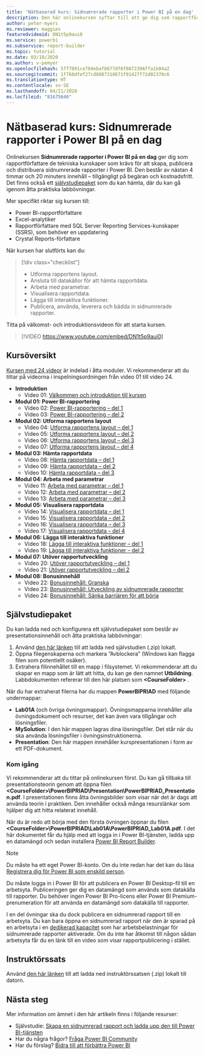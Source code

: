```yaml
---
title: 'Nätbaserad kurs: Sidnumrerade rapporter i Power BI på en dag'
description: Den här onlinekursen syftar till att ge dig som rapportförfattare de tekniska kunskaper som krävs för att skapa, publicera och distribuera sidnumrerade rapporter i Power BI.
author: peter-myers
ms.reviewer: maggies
featuredvideoid: DN1t5p9aui0
ms.service: powerbi
ms.subservice: report-builder
ms.topic: tutorial
ms.date: 03/18/2020
ms.author: v-pemyer
ms.openlocfilehash: 5ff7891ce704ebaf8677df6f0872396ffa1b04a2
ms.sourcegitcommit: 1f768dfef27cd8887318671f91427f72d02370c6
ms.translationtype: HT
ms.contentlocale: sv-SE
ms.lasthandoff: 04/21/2020
ms.locfileid: "81675646"
---
```

# <a name="online-course-power-bi-paginated-reports-in-a-day"></a>Nätbaserad kurs: Sidnumrerade rapporter i Power BI på en dag

Onlinekursen **Sidnumrerade rapporter i Power BI på en dag** ger dig som rapportförfattare de tekniska kunskaper som krävs för att skapa, publicera och distribuera sidnumrerade rapporter i Power BI. Den består av nästan 4 timmar och 20 minuters innehåll – tillgängligt på begäran och kostnadsfritt. Det finns också ett [självstudiepaket](#self-study-kit) som du kan hämta, där du kan gå igenom åtta praktiska labbövningar.

Mer specifikt riktar sig kursen till:

- Power BI-rapportförfattare
- Excel-analytiker
- Rapportförfattare med SQL Server Reporting Services-kunskaper (SSRS), som behöver en uppdatering
- Crystal Reports-författare

När kursen har slutförts kan du:

> [!div class="checklist"]
> - Utforma rapportens layout.
> - Ansluta till datakällor för att hämta rapportdata.
> - Arbeta med parametrar.
> - Visualisera rapportdata.
> - Lägga till interaktiva funktioner.
> - Publicera, använda, leverera och bädda in sidnumrerade rapporter.

Titta på välkomst- och introduktionsvideon för att starta kursen.

> [!VIDEO https://www.youtube.com/embed/DN1t5p9aui0]

## <a name="course-outline"></a>Kursöversikt

[Kursen med 24 videor](https://www.youtube.com/playlist?list=PL1N57mwBHtN1icIhpjQOaRL8r9G-wytpT) är indelad i åtta moduler. Vi rekommenderar att du tittar på videorna i inspelningsordningen från video 01 till video 24.

- **Introduktion**
  - Video 01: [Välkommen och introduktion till kursen](https://www.youtube.com/watch?v=DN1t5p9aui0&list=PL1N57mwBHtN1icIhpjQOaRL8r9G-wytpT)
- **Modul 01: Power BI-rapportering**
  - Video 02: [Power BI-rapportering – del 1](https://www.youtube.com/watch?v=s6Amctk3Z_g&list=PL1N57mwBHtN1icIhpjQOaRL8r9G-wytpT)
  - Video 03: [Power BI-rapportering – del 2](https://www.youtube.com/watch?v=jXTiYJKw1Rs&list=PL1N57mwBHtN1icIhpjQOaRL8r9G-wytpT)
- **Modul 02: Utforma rapportens layout**
  - Video 04: [Utforma rapportens layout – del 1](https://www.youtube.com/watch?v=EjHANN3rGNs&list=PL1N57mwBHtN1icIhpjQOaRL8r9G-wytpT)
  - Video 05: [Utforma rapportens layout – del 2](https://www.youtube.com/watch?v=2CZIrJU_HZU&list=PL1N57mwBHtN1icIhpjQOaRL8r9G-wytpT)
  - Video 06: [Utforma rapportens layout – del 3](https://www.youtube.com/watch?v=eaFFzkT6pxE&list=PL1N57mwBHtN1icIhpjQOaRL8r9G-wytpT)
  - Video 07: [Utforma rapportens layout – del 4](https://www.youtube.com/watch?v=0z576TI27Vg&list=PL1N57mwBHtN1icIhpjQOaRL8r9G-wytpT)
- **Modul 03: Hämta rapportdata**
  - Video 08: [Hämta rapportdata – del 1](https://www.youtube.com/watch?v=SHGTTYXtio0&list=PL1N57mwBHtN1icIhpjQOaRL8r9G-wytpT)
  - Video 09: [Hämta rapportdata – del 2](https://www.youtube.com/watch?v=1Dzd9wb7XUY&list=PL1N57mwBHtN1icIhpjQOaRL8r9G-wytpT)
  - Video 10: [Hämta rapportdata – del 3](https://www.youtube.com/watch?v=OFXG7sl5L2o&list=PL1N57mwBHtN1icIhpjQOaRL8r9G-wytpT)
- **Modul 04: Arbeta med parametrar**
  - Video 11: [Arbeta med parametrar – del 1](https://www.youtube.com/watch?v=o7WaK88kheA&list=PL1N57mwBHtN1icIhpjQOaRL8r9G-wytpT)
  - Video 12: [Arbeta med parametrar – del 2](https://www.youtube.com/watch?v=okj6wO72clQ&list=PL1N57mwBHtN1icIhpjQOaRL8r9G-wytpT)
  - Video 13: [Arbeta med parametrar – del 3](https://www.youtube.com/watch?v=13-6sWIRD74&list=PL1N57mwBHtN1icIhpjQOaRL8r9G-wytpT)
- **Modul 05: Visualisera rapportdata**
  - Video 14: [Visualisera rapportdata – del 1](https://www.youtube.com/watch?v=b4TxBBtOWSw&list=PL1N57mwBHtN1icIhpjQOaRL8r9G-wytpT)
  - Video 15: [Visualisera rapportdata – del 2](https://www.youtube.com/watch?v=JhEa_TugXeE&list=PL1N57mwBHtN1icIhpjQOaRL8r9G-wytpT)
  - Video 16: [Visualisera rapportdata – del 3](https://www.youtube.com/watch?v=dliLsRvQB-c&list=PL1N57mwBHtN1icIhpjQOaRL8r9G-wytpT)
  - Video 17: [Visualisera rapportdata – del 4](https://www.youtube.com/watch?v=5yHxuRRP_eU&list=PL1N57mwBHtN1icIhpjQOaRL8r9G-wytpT)
- **Modul 06: Lägga till interaktiva funktioner**
  - Video 18: [Lägga till interaktiva funktioner – del 1](https://www.youtube.com/watch?v=LInMHpTEaI0&list=PL1N57mwBHtN1icIhpjQOaRL8r9G-wytpT)
  - Video 19: [Lägga till interaktiva funktioner – del 2](https://www.youtube.com/watch?v=b_pr1xsbRJc&list=PL1N57mwBHtN1icIhpjQOaRL8r9G-wytpT)
- **Modul 07: Utöver rapportutveckling**
  - Video 20: [Utöver rapportutveckling – del 1](https://www.youtube.com/watch?v=1CgDVDslwvs&list=PL1N57mwBHtN1icIhpjQOaRL8r9G-wytpT)
  - Video 21: [Utöver rapportutveckling – del 2](https://www.youtube.com/watch?v=KRwtl7h0ynI&list=PL1N57mwBHtN1icIhpjQOaRL8r9G-wytpT)
- **Modul 08: Bonusinnehåll**
  - Video 22: [Bonusinnehåll: Granska](https://www.youtube.com/watch?v=w5zlJ8BodxI&list=PL1N57mwBHtN1icIhpjQOaRL8r9G-wytpT)
  - Video 23: [Bonusinnehåll: Utveckling av sidnumrerade rapporter](https://www.youtube.com/watch?v=pevpai65MvY&list=PL1N57mwBHtN1icIhpjQOaRL8r9G-wytpT)
  - Video 24: [Bonusinnehåll: Sänka barriären för att börja](https://www.youtube.com/watch?v=vu32LfckCt8&list=PL1N57mwBHtN1icIhpjQOaRL8r9G-wytpT)

## <a name="self-study-kit"></a>Självstudiepaket

Du kan ladda ned och konfigurera ett självstudiepaket som består av presentationsinnehåll och åtta praktiska labbövningar:

1. Använd [den här länken](https://aka.ms/priad-student) till att ladda ned självstudien (.zip) lokalt.
1. Öppna filegenskaperna och markera ”Avblockera” (Windows kan flagga filen som potentiellt osäker).
1. Extrahera filinnehållet till en mapp i filsystemet. Vi rekommenderar att du skapar en mapp som är lätt att hitta, du kan ge den namnet **Utbildning**. Labbdokumenten refererar till den här platsen som **&lt;CourseFolder&gt;** .

När du har extraherat filerna har du mappen **PowerBIPRIAD** med följande undermappar:

- **Lab01A** (och övriga övningsmappar). Övningsmapparna innehåller alla övningsdokument och resurser, det kan även vara tillgångar och lösningsfiler.
- **MySolution**: I den här mappen lagras dina lösningsfiler. Det står när du ska använda lösningsfiler i övningsinstruktionerna.
- **Presentation**: Den här mappen innehåller kurspresentationen i form av ett PDF-dokument.

### <a name="getting-started"></a>Kom igång

Vi rekommenderar att du tittar på onlinekursen först. Du kan gå tillbaka till presentationsteorin genom att öppna filen **&lt;CourseFolder&gt;\PowerBIPRIAD\Presentation\PowerBIPRIAD_Presentation.pdf**. I presentationen finns åtta övningsbilder som visar när det är dags att använda teorin i praktiken. Den innehåller också många resurslänkar som hjälper dig att hitta relaterat innehåll.

När du är redo att börja med den första övningen öppnar du filen **&lt;CourseFolder&gt;\PowerBIPRIAD\Lab01A\PowerBIPRIAD_Lab01A.pdf**. I det här dokumentet får du hjälp med att logga in i Power BI-tjänsten, ladda upp en datamängd och sedan installera [Power BI Report Builder](report-builder-power-bi.md).

> [!NOTE]
> Du måste ha ett eget Power BI-konto. Om du inte redan har det kan du läsa [Registrera dig för Power BI som enskild person](../service-self-service-signup-for-power-bi.md).
>
> Du måste logga in i Power BI för att publicera en Power BI Desktop-fil till en arbetsyta. Publiceringen ger dig en datamängd som används som datakälla till rapporter. Du behöver ingen Power BI Pro-licens eller Power BI Premium-prenumeration för att använda en datamängd som datakälla till rapporter.
>
> I en del övningar ska du dock publicera en sidnumrerad rapport till en arbetsyta. Du kan bara öppna en sidnumrerad rapport när den är sparad på en arbetsyta i en [dedikerad kapacitet](../service-premium-what-is.md#dedicated-capacities) som har arbetsbelastningar för sidnumrerade rapporter aktiverade. Om du inte har åtkomst till någon sådan arbetsyta får du en länk till en video som visar rapportpublicering i stället.

## <a name="instructor-kit"></a>Instruktörssats

Använd [den här länken](https://aka.ms/priad-instructor) till att ladda ned instruktörssatsen (.zip) lokalt till datorn.

## <a name="next-steps"></a>Nästa steg

Mer information om ämnet i den här artikeln finns i följande resurser:

- Självstudie: [Skapa en sidnumrerad rapport och ladda upp den till Power BI-tjänsten](paginated-reports-quickstart-aw.md)
- Har du några frågor? [Fråga Power BI Community](https://community.powerbi.com/)
- Har du förslag? [Bidra till att förbättra Power BI](https://ideas.powerbi.com/)

